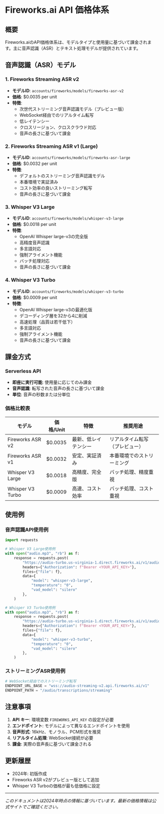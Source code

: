 # Fireworks.ai API 価格体系

## 概要
Fireworks.aiのAPI価格体系は、モデルタイプと使用量に基づいて課金されます。主に音声認識（ASR）とテキスト処理モデルが提供されています。

## 音声認識（ASR）モデル

### 1. Fireworks Streaming ASR v2
- **モデルID**: `accounts/fireworks/models/fireworks-asr-v2`
- **価格**: $0.0035 per unit
- **特徴**:
  - 次世代ストリーミング音声認識モデル（プレビュー版）
  - WebSocket経由でのリアルタイム転写
  - 低レイテンシー
  - クロスリージョン、クロスクラウド対応
  - 音声の長さに基づいて課金

### 2. Fireworks Streaming ASR v1 (Large)
- **モデルID**: `accounts/fireworks/models/fireworks-asr-large`
- **価格**: $0.0032 per unit
- **特徴**:
  - デフォルトのストリーミング音声認識モデル
  - 本番環境で実証済み
  - コスト効率の良いストリーミング転写
  - 音声の長さに基づいて課金

### 3. Whisper V3 Large
- **モデルID**: `accounts/fireworks/models/whisper-v3-large`
- **価格**: $0.0018 per unit
- **特徴**:
  - OpenAI Whisper large-v3の完全版
  - 高精度音声認識
  - 多言語対応
  - 強制アライメント機能
  - バッチ処理対応
  - 音声の長さに基づいて課金

### 4. Whisper V3 Turbo
- **モデルID**: `accounts/fireworks/models/whisper-v3-turbo`
- **価格**: $0.0009 per unit
- **特徴**:
  - OpenAI Whisper large-v3の最適化版
  - デコーディング層を32から4に削減
  - 高速処理（品質は若干低下）
  - 多言語対応
  - 強制アライメント機能
  - 音声の長さに基づいて課金

## 課金方式

### Serverless API
- **即座に実行可能**: 使用量に応じてのみ課金
- **音声認識**: 転写された音声の長さに基づいて課金
- **単位**: 音声の秒数または分単位

### 価格比較表

| モデル | 価格/Unit | 特徴 | 推奨用途 |
|--------|-----------|------|----------|
| Fireworks ASR v2 | $0.0035 | 最新、低レイテンシー | リアルタイム転写（プレビュー） |
| Fireworks ASR v1 | $0.0032 | 安定、実証済み | 本番環境でのストリーミング |
| Whisper V3 Large | $0.0018 | 高精度、完全版 | バッチ処理、精度重視 |
| Whisper V3 Turbo | $0.0009 | 高速、コスト効率 | バッチ処理、コスト重視 |

## 使用例

### 音声認識API使用例
```python
import requests

# Whisper V3 Large使用例
with open("audio.mp3", "rb") as f:
    response = requests.post(
        "https://audio-turbo.us-virginia-1.direct.fireworks.ai/v1/audio/transcriptions",
        headers={"Authorization": f"Bearer <YOUR_API_KEY>"},
        files={"file": f},
        data={
            "model": "whisper-v3-large",
            "temperature": "0",
            "vad_model": "silero"
        },
    )

# Whisper V3 Turbo使用例
with open("audio.mp3", "rb") as f:
    response = requests.post(
        "https://audio-turbo.us-virginia-1.direct.fireworks.ai/v1/audio/transcriptions",
        headers={"Authorization": f"Bearer <YOUR_API_KEY>"},
        files={"file": f},
        data={
            "model": "whisper-v3-turbo",
            "temperature": "0",
            "vad_model": "silero"
        },
    )
```

### ストリーミングASR使用例
```python
# WebSocket経由でのストリーミング転写
ENDPOINT_URL_BASE = "wss://audio-streaming-v2.api.fireworks.ai/v1"
ENDPOINT_PATH = "/audio/transcriptions/streaming"
```

## 注意事項

1. **API キー**: 環境変数 `FIREWORKS_API_KEY` の設定が必要
2. **エンドポイント**: モデルによって異なるエンドポイントを使用
3. **音声形式**: 16kHz、モノラル、PCM形式を推奨
4. **リアルタイム処理**: WebSocket接続が必要
5. **課金**: 実際の音声長に基づいて課金される

## 更新履歴
- 2024年: 初版作成
- Fireworks ASR v2がプレビュー版として追加
- Whisper V3 Turboの価格が最も低価格に設定

---
*このドキュメントは2024年時点の情報に基づいています。最新の価格情報は公式サイトでご確認ください。*
